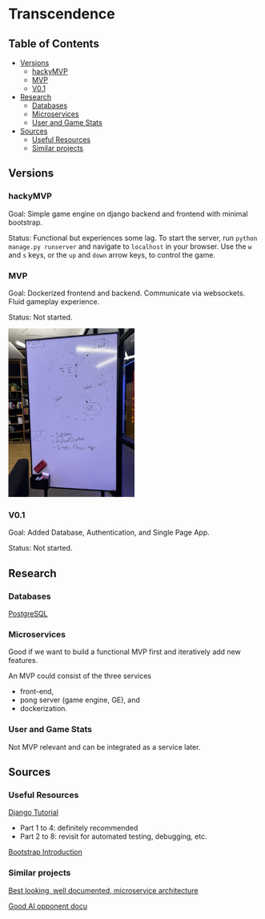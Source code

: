 # Transcendence

## Table of Contents
- [Versions](#versions)
  - [hackyMVP](#hackymvp)
  - [MVP](#mvp)
  - [V0.1](#v01)
- [Research](#research)
  - [Databases](#databases)
  - [Microservices](#microservices)
  - [User and Game Stats](#user-and-game-stats)
- [Sources](#sources)
  - [Useful Resources](#useful-resources)
  - [Similar projects](#similar-projects)

## Versions
### hackyMVP
Goal: Simple game engine on django backend and frontend with minimal bootstrap.

Status: Functional but experiences some lag. To start the server, run `python manage.py runserver` and navigate to `localhost` in your browser. Use the `w` and `s` keys, or the `up` and `down` arrow keys, to control the game.

### MVP
Goal: Dockerized frontend and backend. Communicate via websockets. Fluid gameplay experience.

Status: Not started.

<img src="./mvp_plan.jpg" alt="MVP Plan" width="50%">

### V0.1

Goal: Added Database, Authentication, and Single Page App.

Status: Not started.

## Research

### Databases
[PostgreSQL](https://www.youtube.com/watch?v=n2Fluyr3lbc)

### Microservices
Good if we want to build a functional MVP first and iteratively add new features.

An MVP could consist of the three services
- front-end,
- pong server (game engine, GE), and
- dockerization.

### User and Game Stats
Not MVP relevant and can be integrated as a service later.

## Sources

### Useful Resources

[Django Tutorial](https://docs.djangoproject.com/en/5.1/intro/tutorial01/)
- Part 1 to 4: definitely recommended
- Part 2 to 8: revisit for automated testing, debugging, etc.

[Bootstrap Introduction](https://getbootstrap.com/docs/5.3/getting-started/introduction/)

### Similar projects

[Best looking, well documented, microservice architecture](https://github.com/tdameros/42-transcendence)

[Good AI opponent docu](https://github.com/Linuswidmer/42_transcendence)
